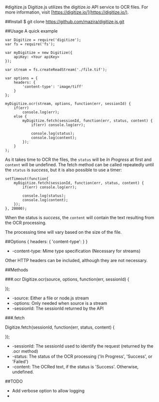 #digitize.js
Digitize.js utilizes the digitize.io API service to OCR files. For more information, visit [https://digitize.io/](https://digitize.io/).

##Install
    $ git clone https://github.com/mazira/digitize.js.git


##Usage
A quick example

    var Digitize = require('digitize');
    var fs = require('fs');

    var myDigitize = new Digitize({
    	apiKey: <Your apiKey>
    });

    var stream = fs.createReadStream('./file.tif');

    var options = {
    	headers: {
    		'content-type': 'image/tiff'
    	}
    };

    myDigitize.ocr(stream, options, function(err, sessionId) {
    	if(err) 
    		console.log(err);
		else {
    		myDigitize.fetch(sessionId, function(err, status, content) {
    			if(err) console.log(err);

    			console.log(status);
    			console.log(content);
    		});
    	}
    );


As it takes time to OCR the files, the `status` will be _In Progress_ at first and `content` will be undefined. The fetch method can be called repeatedly until the `status` is _success_, but it is also possible to use a timer:

    setTimeout(function{
    	myDigitize.fetch(sessionId, function(err, status, content) {
    		if(err) console.log(err);

    		console.log(status);
    		console.log(content);
    	});
    }, 20000);

When the status is _success_, the `content` will contain the text resulting from the OCR processing.

The processing time will vary based on the size of the file.

##Options
    {
    	headers: {
    	    'content-type': <Mime type>
    	}
    }

+ -content-type: Mime type specification (Necessary for streams)

Other HTTP headers can be included, although they are not necessary.

##Methods

###.ocr
Digitize.ocr(source, options, function(err, sessionId) {


});

+ -source: Either a file or node.js stream
+ -options: Only needed when source is a stream
+ -sessionId: The sessionId returned by the API

###.fetch

Digitize.fetch(sessionId, function(err, status, content) {

});

+ -sessionId: The sessionId used to identify the request (returned by the .ocr method)
+ -status: The status of the OCR processing ('In Progress', 'Success', or 'Failed')
+ -content: The OCRed text, if the status is 'Success'. Otherwise, undefined.

##TODO
+ Add verbose option to allow logging
+ 